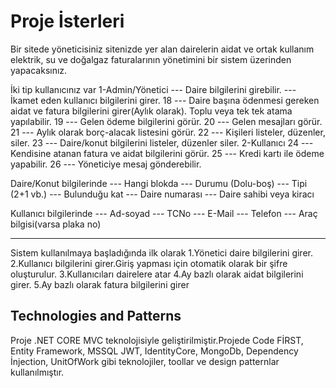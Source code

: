 # Proje İsterleri
Bir sitede yöneticisiniz
sitenizde yer alan dairelerin aidat ve ortak kullanım elektrik, su ve doğalgaz faturalarının yönetimini bir sistem üzerinden yapacaksınız.

İki tip kullanıcınız var 
1-Admin/Yönetici
 --- Daire bilgilerini girebilir.
 --- İkamet eden kullanıcı bilgilerini girer.
 18 --- Daire başına ödenmesi gereken aidat ve fatura bilgilerini girer(Aylık olarak). Toplu veya tek tek atama yapılabilir.
 19 --- Gelen ödeme bilgilerini görür.
 20 --- Gelen mesajları görür.
 21 --- Aylık olarak borç-alacak listesini görür.
 22 --- Kişileri listeler, düzenler, siler.
 23 --- Daire/konut bilgilerini listeler, düzenler siler.
2-Kullanıcı
 24 --- Kendisine atanan fatura ve aidat bilgilerini görür.
 25 --- Kredi kartı ile ödeme yapabilir.
 26 --- Yöneticiye mesaj gönderebilir.

Daire/Konut bilgilerinde
 --- Hangi blokda
 --- Durumu (Dolu-boş)
 --- Tipi (2+1 vb.)
 --- Bulunduğu kat
 --- Daire numarası
 --- Daire sahibi veya kiracı 

Kullanıcı bilgilerinde
 --- Ad-soyad
 --- TCNo
 --- E-Mail
 --- Telefon
 --- Araç bilgisi(varsa plaka no)

-----------------------------------------------------------------------------
Sistem kullanılmaya başladığında ilk olarak
1.Yönetici daire bilgilerini girer.
2.Kullanıcı bilgilerini girer.Giriş yapması için otomatik olarak bir şifre oluşturulur.
3.Kullanıcıları dairelere atar
4.Ay bazlı olarak aidat bilgilerini girer.
5.Ay bazlı olarak fatura bilgilerini girer

## Technologies and Patterns
Proje .NET CORE MVC teknolojisiyle geliştirilmiştir.Projede Code FİRST, Entity Framework, MSSQL JWT, IdentityCore, MongoDb, Dependency İnjection, UnitOfWork gibi teknolojiler, toollar ve design patternlar kullanılmıştır.
